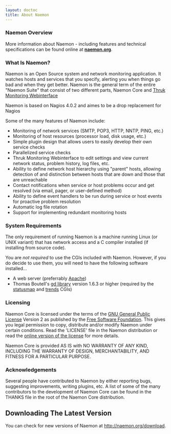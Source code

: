 ```yaml
---
layout: doctoc
title: About Naemon
---
```

### Naemon Overview

More information about Naemon - including features and technical specifications can be found online at <a href="http://naemon.org" target="_blank"><b>naemon.org</b></a>.

### What Is Naemon?

Naemon is an Open Source system and network monitoring application.  It watches hosts and services that you specify, alerting you when things go bad and when they get better. Naemon is the general term of the entire "Naemon Suite" that consist of two different parts, Naemon Core and <a href="http://thruk.org" target="_blank">Thruk Monitoring Webinterface</a>

Naemon is based on Nagios 4.0.2 and aimes to be a drop replacement for Nagios

Some of the many features of Naemon include:

* Monitoring of network services (SMTP, POP3, HTTP, NNTP, PING, etc.)
* Monitoring of host resources (processor load, disk usage, etc.)
* Simple plugin design that allows users to easily develop their own service checks
* Parallelized service checks
* Thruk Monitoring Webinterface to edit settings and view current network status, problem history, log files, etc.
* Ability to define network host hierarchy using "parent" hosts, allowing detection of and distinction between hosts that are down and those that are unreachable
* Contact notifications when service or host problems occur and get resolved (via email, pager, or user-defined method) 
* Ability to define event handlers to be run during service or host events for proactive problem resolution
* Automatic log file rotation
* Support for implementing redundant monitoring hosts

### System Requirements

The only requirement of running Naemon is a machine running Linux (or UNIX variant) that has network access and a C compiler installed (if installing from source code).

You are <i>not required</i> to use the CGIs included with Naemon.  However, if you do decide to use them, you will need to have the following software installed...

* A web server (preferrably <a href="http://www.apache.org" target="_top">Apache</a>)
* Thomas Boutell's <a href="http://www.boutell.com/gd">gd library</a> version 1.6.3 or higher (required by the <a href="cgis.html#statusmap_cgi">statusmap</a> and <a href="cgis.html#trends_cgi">trends</a> CGIs)

### Licensing

Naemon Core is licensed under the terms of the <a href="http://www.gnu.org/copyleft/gpl.html">GNU General Public License</a> Version 2 as published by the <a href="http://www.fsf.org">Free Software Foundation</a>.  This gives you legal permission to copy, distribute and/or modify Naemon under certain conditions.  Read the 'LICENSE' file in the Naemon distribution or read the <a href="http://www.gnu.org/copyleft/gpl.html">online version of the license</a> for more details.

Naemon Core is provided AS IS with NO WARRANTY OF ANY KIND, INCLUDING THE WARRANTY OF DESIGN, MERCHANTABILITY, AND FITNESS FOR A PARTICULAR PURPOSE.

### Acknowledgements

Several people have contributed to Naemon by either reporting bugs, suggesting improvements, writing plugins, etc.  A list of some of the many contributors to the development of Naemon Core can be found in the THANKS file in the root of the Naemon Core distribution.

## Downloading The Latest Version

You can check for new versions of Naemon at <a href="http://naemon.org/download" target="_top">http://naemon.org/download</a>.
